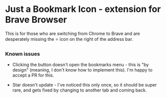 # Just a Bookmark Icon - extension for Brave Browser

This is for those who are switching from Chrome to Brave and are desperately
missing the :star: icon on the right of the address bar.

### Known issues

* Clicking the button doesn't open the bookmarks menu - this is "by design"
  (meaning, I don't know how to implement this). I'm happy to accept a PR for
  this.

* Star doesn't update - I've noticed this only once, so it should be super
  rare, and gets fixed by changing to another tab and coming back.
